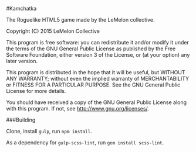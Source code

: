 #Kamchatka

The Roguelike HTML5 game made by the LeMelon collective.

Copyright (C) 2015 LeMelon Collective

This program is free software: you can redistribute it and/or modify
it under the terms of the GNU General Public License as published by
the Free Software Foundation, either version 3 of the License, or
(at your option) any later version.

This program is distributed in the hope that it will be useful,
but WITHOUT ANY WARRANTY; without even the implied warranty of
MERCHANTABILITY or FITNESS FOR A PARTICULAR PURPOSE.  See the
GNU General Public License for more details.

You should have received a copy of the GNU General Public License
along with this program.  If not, see <http://www.gnu.org/licenses/>.

###Building

Clone, install `gulp`, run `npm install`.

As a dependency for `gulp-scss-lint`, run `gem install scss-lint`.
